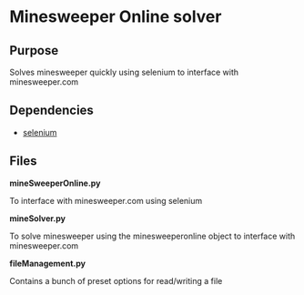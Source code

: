 # Minesweeper Online solver
## Purpose
Solves minesweeper quickly using selenium to interface with minesweeper.com 

## Dependencies
- [selenium](https://selenium-python.readthedocs.io/)

## Files
**mineSweeperOnline.py**

To interface with minesweeper.com using selenium

**mineSolver.py**

To solve minesweeper using the minesweeperonline object to interface with minesweeper.com

**fileManagement.py**

Contains a bunch of preset options for read/writing a file
